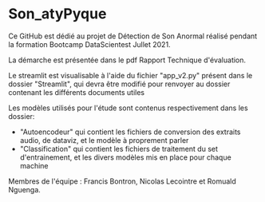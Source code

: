 # Son_atyPyque

Ce GitHub est dédié au projet de Détection de Son Anormal réalisé pendant la formation Bootcamp DataScientest Jullet 2021.

La démarche est présentée dans le pdf Rapport Technique d'évaluation. 

Le streamlit est visualisable à l'aide du fichier "app_v2.py" présent dans le dossier "Streamlit", qui devra être modifié pour renvoyer au dossier contenant les différents documents utiles 

Les modèles utilisés pour l'étude sont contenus respectivement dans les dossier:
- "Autoencodeur" qui contient les fichiers de conversion des extraits audio, de dataviz, et le modèle à proprement parler
- "Classification" qui contient les fichiers de traitement du set d'entrainement, et les divers modèles mis en place pour chaque machine

Membres de l'équipe : Francis Bontron, Nicolas Lecointre et Romuald Nguenga.

